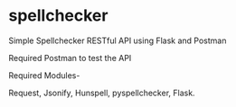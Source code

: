 # spellchecker

Simple Spellchecker RESTful API using Flask and Postman

Required Postman to test the API

Required Modules-

Request,
Jsonify,
Hunspell,
pyspellchecker,
Flask.
